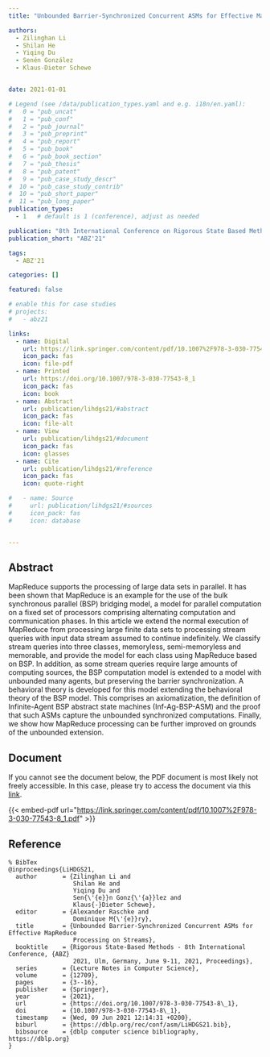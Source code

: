 ```yaml
---
title: "Unbounded Barrier-Synchronized Concurrent ASMs for Effective MapReduce Processing on Streams"

authors:
  - Zilinghan Li
  - Shilan He
  - Yiqing Du
  - Senén González
  - Klaus-Dieter Schewe


date: 2021-01-01

# Legend (see /data/publication_types.yaml and e.g. i18n/en.yaml): 
#   0 = "pub_uncat"
#   1 = "pub_conf"
#   2 = "pub_journal"
#   3 = "pub_preprint"
#   4 = "pub_report"
#   5 = "pub_book"
#   6 = "pub_book_section"
#   7 = "pub_thesis"
#   8 = "pub_patent"
#   9 = "pub_case_study_descr"
#  10 = "pub_case_study_contrib"
#  10 = "pub_short_paper"
#  11 = "pub_long_paper"
publication_types:
  - 1   # default is 1 (conference), adjust as needed

publication: "8th International Conference on Rigorous State Based Methods (ABZ'21)"
publication_short: "ABZ'21"

tags:
  - ABZ'21

categories: []

featured: false

# enable this for case studies
# projects:
#   - abz21

links:
  - name: Digital
    url: https://link.springer.com/content/pdf/10.1007%2F978-3-030-77543-8_1.pdf
    icon_pack: fas
    icon: file-pdf
  - name: Printed
    url: https://doi.org/10.1007/978-3-030-77543-8_1
    icon_pack: fas
    icon: book
  - name: Abstract
    url: publication/lihdgs21/#abstract
    icon_pack: fas
    icon: file-alt
  - name: View
    url: publication/lihdgs21/#document
    icon_pack: fas
    icon: glasses
  - name: Cite
    url: publication/lihdgs21/#reference
    icon_pack: fas
    icon: quote-right

#   - name: Source
#     url: publication/lihdgs21/#sources
#     icon_pack: fas
#     icon: database


---
```


## Abstract

MapReduce supports the processing of large data sets in parallel. It has been shown that MapReduce is an example for the use of the bulk synchronous parallel (BSP) bridging model, a model for parallel computation on a fixed set of processors comprising alternating computation and communication phases. In this article we extend the normal execution of MapReduce from processing large finite data sets to processing stream queries with input data stream assumed to continue indefinitely. We classify stream queries into three classes, memoryless, semi-memoryless and memorable, and provide the model for each class using MapReduce based on BSP. In addition, as some stream queries require large amounts of computing sources, the BSP computation model is extended to a model with unbounded many agents, but preserving the barrier synchronization. A behavioral theory is developed for this model extending the behavioral theory of the BSP model. This comprises an axiomatization, the definition of Infinite-Agent BSP abstract state machines (Inf-Ag-BSP-ASM) and the proof that such ASMs capture the unbounded synchronized computations. Finally, we show how MapReduce processing can be further improved on grounds of the unbounded extension.

## Document

If you cannot see the document below, the PDF document is most likely not freely accessible. In this case, please try to access the document via this <a href="https://link.springer.com/content/pdf/10.1007%2F978-3-030-77543-8_1.pdf">link</a>.

{{< embed-pdf url="https://link.springer.com/content/pdf/10.1007%2F978-3-030-77543-8_1.pdf" >}}

## Reference

```
% BibTex
@inproceedings{LiHDGS21,
  author       = {Zilinghan Li and
                  Shilan He and
                  Yiqing Du and
                  Sen{\'{e}}n Gonz{\'{a}}lez and
                  Klaus{-}Dieter Schewe},
  editor       = {Alexander Raschke and
                  Dominique M{\'{e}}ry},
  title        = {Unbounded Barrier-Synchronized Concurrent ASMs for Effective MapReduce
                  Processing on Streams},
  booktitle    = {Rigorous State-Based Methods - 8th International Conference, {ABZ}
                  2021, Ulm, Germany, June 9-11, 2021, Proceedings},
  series       = {Lecture Notes in Computer Science},
  volume       = {12709},
  pages        = {3--16},
  publisher    = {Springer},
  year         = {2021},
  url          = {https://doi.org/10.1007/978-3-030-77543-8\_1},
  doi          = {10.1007/978-3-030-77543-8\_1},
  timestamp    = {Wed, 09 Jun 2021 12:14:31 +0200},
  biburl       = {https://dblp.org/rec/conf/asm/LiHDGS21.bib},
  bibsource    = {dblp computer science bibliography, https://dblp.org}
}


```

<!-- # add information for case study papers (if available)
## Sources

- **Used formal method:**
  [ASM](/method/asm)
- **Resources and tools:**
  Asmeta

For more information, please contact the <a href ="mailto:silvia.bonfanti@unibg.it;arcaini@nii.ac.jp;angelo.gargantini@unibg.it;scandurra@unibg.it;elvinia.riccobene@unimi.it">authors</a>-->

